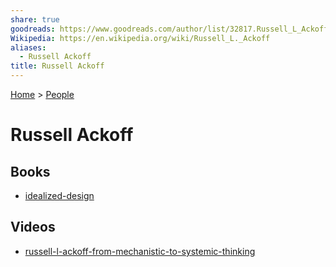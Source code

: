 ```yaml
---
share: true
goodreads: https://www.goodreads.com/author/list/32817.Russell_L_Ackoff
Wikipedia: https://en.wikipedia.org/wiki/Russell_L._Ackoff
aliases:
  - Russell Ackoff
title: Russell Ackoff
---
```

[Home](../index.md) > [People](./index.md)  
# Russell Ackoff  
## Books  
- [idealized-design](../books/idealized-design.md)  
  
## Videos  
- [russell-l-ackoff-from-mechanistic-to-systemic-thinking](../videos/russell-l-ackoff-from-mechanistic-to-systemic-thinking.md)  
  
